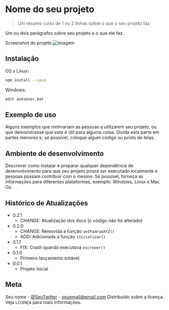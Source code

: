 # Nome do seu projeto
> Um resumo curto de 1 ou 2 linhas sobre o que o seu projeto faz

Um ou dois parágrafos sobre seu projeto e o que ele faz.

Screenshot do projeto
![Imagem](https://respostas.sebrae.com.br/wp-content/uploads/2020/01/geek-1-810x810-959x615.jpg)


## Instalação

OS x Linux:

```sh
npm install --save
```

Windows:

```sh
edit autoexec.bat
```

## Exemplo de uso

Alguns exemplos que motivariam as pessoas a utilizarem seu projeto, ou que demonstrasse que este é útil para alguma coisa. Divida esta parte em partes menores e, se possível, coloque algum código ou prints de telas.


## Ambiente de desenvolvimento

Descrever como instalar e preparar qualquer dependência de desenvolvimento para que seu projeto possa ser executado localmente e pessoas possam contribuir com o mesmo. 
Se possível, forneça as informações para diferentes plataformas, exemplo: Windows, Linux e Mac Os.


## Histórico de Atualizações

* 0.2.1
    * CHANGE: Atualização dos docs (o código não foi alterado)
* 0.2.0
    * CHANGE: Removida a função
    `setPadraoXYZ()`
    * ADD: Adicionada a função 
    `inicializar()`
* 0.1.1
    * FIX: Crash quando executava 
    `escrever()`
* 0.1.0
    * Primeiro lançamento estável
* 0.0.1
    * Projeto inicial


## Meta

Seu nome - [@SeuTwitter](https://www.twitter.com) - seuemail@email.com
Distribuído sobre a licença. Veja `LICENÇA` para mais informações.
